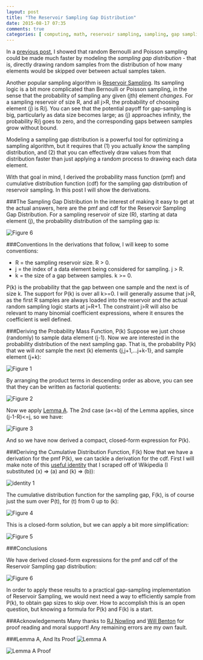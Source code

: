 ```yaml
---
layout: post
title: "The Reservoir Sampling Gap Distribution"
date: 2015-08-17 07:35
comments: true
categories: [ computing, math, reservoir sampling, sampling, gap sampling, probability ]
---
```

In a [previous post](http://erikerlandson.github.io/blog/2014/09/11/faster-random-samples-with-gap-sampling/), I showed that random Bernoulli and Poisson sampling could be made much faster by modeling the _sampling gap distribution_ - that is, directly drawing random samples from the distribution of how many elements would be skipped over between actual samples taken.

Another popular sampling algorithm is [Reservoir Sampling](https://en.wikipedia.org/wiki/Reservoir_sampling).  Its sampling logic is a bit more complicated than Bernoulli or Poisson sampling, in the sense that the probability of sampling any given (jth) element _changes_. For a sampling reservoir of size R, and all j>R, the probability of choosing element (j) is R/j.  You can see that the potential payoff for gap-sampling is big, particularly as data size becomes large; as (j) approaches infinity, the probability R/j goes to zero, and the corresponding gaps between samples grow without bound. 

Modeling a sampling gap distribution is a powerful tool for optimizing a sampling algorithm, but it requires that (1) you actually _know_ the sampling distribution, and (2) that you can effectively draw values from that distribution faster than just applying a random process to drawing each data element.

With that goal in mind, I derived the probability mass function (pmf) and cumulative distribution function (cdf) for the sampling gap distribution of reservoir sampling.  In this post I will show the derivations.

###The Sampling Gap Distribution
In the interest of making it easy to get at the actual answers, here are the pmf and cdf for the Reservoir Sampling Gap Distribution.  For a sampling reservoir of size (R), starting at data element (j), the probability distribution of the sampling gap is:

![Figure 6](/assets/images/reservoir1/figure6.png "Figure 6")

###Conventions
In the derivations that follow, I will keep to some conventions:

* R = the sampling reservoir size.  R > 0.
* j = the index of a data element being considered for sampling.  j > R.
* k = the size of a gap between samples.  k >= 0.

P(k) is the probability that the gap between one sample and the next is of size k.  The support for P(k) is over all k>=0.  I will generally assume that j>R, as the first R samples are always loaded into the reservoir and the actual random sampling logic starts at j=R+1.  The constraint j>R will also be relevant to many binomial coefficient expressions, where it ensures the coefficient is well defined.

###Deriving the Probability Mass Function, P(k)
Suppose we just chose (randomly) to sample data element (j-1).  Now we are interested in the probability distribution of the next sampling gap.  That is, the probability P(k) that we will _not_ sample the next (k) elements {j,j+1,...j+k-1}, and sample element (j+k):

![Figure 1](/assets/images/reservoir1/figure1.png "Figure 1")

By arranging the product terms in descending order as above, you can see that they can be written as factorial quotients:

![Figure 2](/assets/images/reservoir1/figure2.png "Figure 2")

Now we apply [Lemma A](#LemmaA).  The 2nd case (a<=b) of the Lemma applies, since (j-1-R)<=j, so we have:

![Figure 3](/assets/images/reservoir1/figure3.png "Figure 3")

And so we have now derived a compact, closed-form expression for P(k).

###Deriving the Cumulative Distribution Function, F(k)
Now that we have a derivation for the pmf P(k), we can tackle a derivation for the cdf.  First I will make note of this [useful identity](https://en.wikipedia.org/wiki/Binomial_coefficient#Series_involving_binomial_coefficients) that I scraped off of Wikipedia (I substituted (x) => (a) and (k) => (b)):

![identity 1](/assets/images/reservoir1/identity1.png "identity 1")

The cumulative distribution function for the sampling gap, F(k), is of course just the sum over P(t), for (t) from 0 up to (k):

![Figure 4](/assets/images/reservoir1/figure4.png "Figure 4")

This is a closed-form solution, but we can apply a bit more simplification:

![Figure 5](/assets/images/reservoir1/figure5.png "Figure 5")

###Conclusions

We have derived closed-form expressions for the pmf and cdf of the Reservoir Sampling gap distribution:

![Figure 6](/assets/images/reservoir1/figure6.png "Figure 6")

In order to apply these results to a practical gap-sampling implementation of Reservoir Sampling, we would next need a way to efficiently sample from P(k), to obtain gap sizes to skip over.  How to accomplish this is an open question, but knowing a formula for P(k) and F(k) is a start.

###Acknowledgements
Many thanks to [RJ Nowling](http://rnowling.github.io/) and [Will Benton](http://chapeau.freevariable.com/) for proof reading and moral support!  Any remaining errors are my own fault.

<a name="LemmaA"></a>
###Lemma A, And Its Proof
![Lemma A](/assets/images/reservoir1/lemmaA.png "Lemma A")

![Lemma A Proof](/assets/images/reservoir1/lemmaAproof.png "Lemma A Proof")
